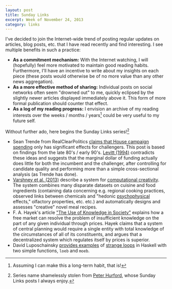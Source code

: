 ```yaml
---
layout: post
title: Sunday Links
excerpt: Week of November 24, 2013
category: links
---
```


I've decided to join the Internet-wide trend of posting regular updates on
articles, blog posts, etc. that I have read recently and find interesting. I see
multiple benefits in such a practice:

- **As a commitment mechanism:** With the Internet watching, I will (hopefully)
  feel more motivated to maintain good reading habits. Furthermore, I'll have an
  incentive to write about my insights on each piece (these posts would
  otherwise be of no more value than any other news aggregation).
- **As a more effective method of sharing:** Individual posts on social networks
  often seem "drowned out" to me, quickly eclipsed by the slightly newer
  articles displayed immediately above it. This form of more formal publication
  should counter that effect.
- **As a log of my reading progress:** I envision an archive of my reading
  interests over the weeks / months / years[^1] could be very useful to my
  future self.

Without further ado, here begins the Sunday Links series![^2]

- Sean Trende from RealClearPolitics [claims that House campaign spending][2]
  only has significant effects for challengers. This post is based on findings
  from the late 80's / early 90's. [Levitt (1994)][3] contradicts these ideas
  and suggests that the marginal dollar of funding actually does little for both
  the incumbent and the challenger, after controlling for candidate quality and
  performing more than a simple cross-sectional analysis (as Trende has done).
- [Varshney et al. (2013)][4] describe a system for
  [computational creativity][5]. The system combines many disparate datasets on
  cuisine and food ingredients (containing data concerning e.g. regional cooking
  practices, observed links between chemicals and "hedonic [psychophysical][6]
  effects," olfactory properties, etc. etc.) and automatically designs and
  assesses "creative" novel meal recipes.
- F. A. Hayek's article ["The Use of Knowledge in Society"][9] explains how a
  free market can resolve the problem of insufficient knowledge on the part of
  any given individual through prices. Hayek claims that a system of central
  planning would require a single entity with total knowledge of the
  circumstances of all of its constituents, and argues that a decentralized
  system which regulates itself by prices is superior.
- David Luposchainsky [provides examples][8] of [strange loops][7] in Haskell
  with two simple functions, `loeb` and `moeb`.

[^1]: Assuming I can make this a long-term habit, that is!
[^2]: Series name shamelessly stolen from [Peter Hurford][1], whose Sunday Links posts I always enjoy.

[1]: http://everydayutilitarian.com
[2]: http://www.realclearpolitics.com/articles/2013/11/14/is_the_value_of_campaign_spending_overstated_120667.html
[3]: http://www.jstor.org/stable/2138764
[4]: http://arxiv.org/abs/1311.1213
[5]: http://en.wikipedia.org/wiki/Computational_creativity
[6]: http://en.wikipedia.org/wiki/Psychophysics
[7]: https://github.com/quchen/articles/blob/master/loeb-moeb.md
[8]: https://en.wikipedia.org/wiki/Strange_loop
[9]: http://www.econlib.org/library/Essays/hykKnw1.html
